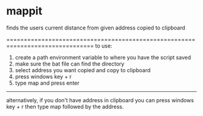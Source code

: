# mappit
finds the users current distance from given address copied to clipboard

===============================================================================
to use:
1. create a path environment variable to where you have the script saved
2. make sure the bat file can find the directory
3. select address you want copied and copy to clipboard
4. press windows key + r
5. type map and press enter
----------------------------------------------------------
alternatively, if you don't have address in clipboard you can press windows key + r then type map followed by the address.
